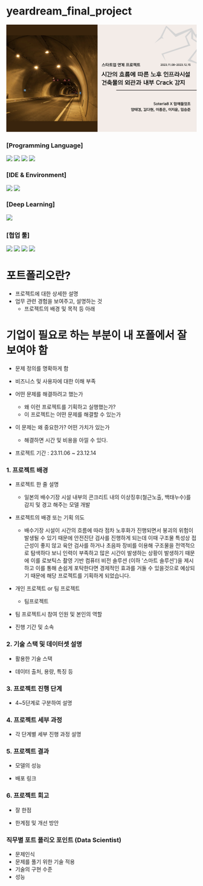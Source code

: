 # yeardream_final_project



<p>
<img src="images/Cover.png">
</p>


### [Programming Language] <br>
<img src="https://img.shields.io/badge/numpy-013243?style=for-the-badge&logo=numpy&logoColor=white">
<img src="https://img.shields.io/badge/pandas-150458?style=for-the-badge&logo=pandas&logoColor=white">
<img src="https://img.shields.io/badge/opencv-5C3EE8?style=for-the-badge&logo=opencv&logoColor=white">
<img src="https://img.shields.io/badge/Python-3776AB?style=for-the-badge&logo=python&logoColor=white"> <br>

### [IDE & Environment]
<img src="https://img.shields.io/badge/visual studio code-007ACC?style=for-the-badge&logo=visualstudiocode&logoColor=white">
<img src="https://img.shields.io/badge/anaconda-44A833?style=for-the-badge&logo=anaconda&logoColor=white">

### [Deep Learning]
<img src="https://img.shields.io/badge/Pytorch-EE4C2C?style=for-the-badge&logo=pytorch&logoColor=white">

### [협업 툴]

<img src="https://img.shields.io/badge/github-181717?style=for-the-badge&logo=github&logoColor=white">
<img src="https://img.shields.io/badge/Slack-4A154B?style=for-the-badge&logo=slack&logoColor=white">
<img src="https://img.shields.io/badge/notion-000000?style=for-the-badge&logo=notion&logoColor=white">
<img src="https://img.shields.io/badge/discord-5865F2?style=for-the-badge&logo=discord&logoColor=white">








# 포트폴리오란?
- 프로젝트에 대한 상세한 설명
- 업무 관련 경험을 보여주고, 설명하는 것
    - 프로젝트의 배경 및 목적 등 아래 



# 기업이 필요로 하는 부분이 내 포폴에서 잘 보여야 함 
- 문제 정의를 명확하게 함
- 비즈니스 및 사용자에 대한 이해 부족
- 어떤 문제를 해결하려고 했는가
    - 왜 이런 프로젝트를 기획하고 실행했는가?
    - 이 프로젝트는 어떤 문제를 해결할 수 있는가
- 이 문제는 왜 중요한가? 어떤 가치가 있는가
    - 해결하면 시간 및 비용을 아낄 수 있다.


- 프로젝트 기간 : 23.11.06 ~ 23.12.14

### 1. 프로젝트 배경
- 프로젝트 한 줄 설명
    - 일본의 배수기장 시설 내부의 콘크리트 내의 이상징후(철근노출, 백태누수)를 감지 및 경고 해주는 모델 개발

- 프로젝트의 배경 또는 기획 의도
    - 배수기장 시설이 시간의 흐름에 따라 점차 노후화가 진행되면서 붕괴의 위험이 발생될 수 있기 때문에 안전진단 검사를 진행하게 되는데 
    이때 구조물 특성상 접근성이 좋지 않고 육안 검사를 하거나 초음파 장비를 이용해 구조물을 전역적으로 탐색하다 보니 인력이 부족하고 많은 시간이 발생하는 상황이 발생하기 때문에 이를 로보틱스 촬영 기반 컴퓨터 비전 솔루션 (이하 '스마트 솔루션')을 제시하고 이를 통해 손쉽게 포탁한다면 경제적인 효과를 거둘 수 있을것으로 예상되기 때문에 해당 프로젝트를 기획하게 되었습니다. 

- 개인 프로젝트 or 팀 프로젝트
    - 팀프로젝트

- 팀 프로젝트시 참여 인원 및 본인의 역할 

- 진행 기간 및 소속


### 2. 기술 스택 및 데이터셋 설명

- 활용한 기술 스택

- 데이터 출처, 용량, 특징 등

### 3. 프로젝트 진행 단계

- 4~5단계로 구분하여 설명


### 4. 프로젝트 세부 과정

- 각 단계별 세부 진행 과정 설명

### 5. 프로젝트 결과

- 모델의 성능

- 배포 링크

### 6. 프로젝트 회고

- 잘 한점

- 한계점 및 개선 방안

### 직무별 포트 폴리오 포인트 (Data Scientist)
- 문제인식
- 문제를 풀기 위한 기술 적용
- 기술의 구현 수준
- 성능

